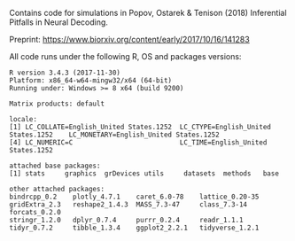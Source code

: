 Contains code for simulations in Popov, Ostarek & Tenison (2018) Inferential Pitfalls in Neural Decoding.

Preprint: https://www.biorxiv.org/content/early/2017/10/16/141283

All code runs under the following R, OS and packages versions:

```
R version 3.4.3 (2017-11-30)
Platform: x86_64-w64-mingw32/x64 (64-bit)
Running under: Windows >= 8 x64 (build 9200)

Matrix products: default

locale:
[1] LC_COLLATE=English_United States.1252  LC_CTYPE=English_United States.1252    LC_MONETARY=English_United States.1252
[4] LC_NUMERIC=C                           LC_TIME=English_United States.1252    

attached base packages:
[1] stats     graphics  grDevices utils     datasets  methods   base     

other attached packages:
bindrcpp_0.2    plotly_4.7.1    caret_6.0-78    lattice_0.20-35 gridExtra_2.3   reshape2_1.4.3  MASS_7.3-47     class_7.3-14    forcats_0.2.0  
stringr_1.2.0   dplyr_0.7.4     purrr_0.2.4     readr_1.1.1     tidyr_0.7.2     tibble_1.3.4    ggplot2_2.2.1   tidyverse_1.2.1
```

